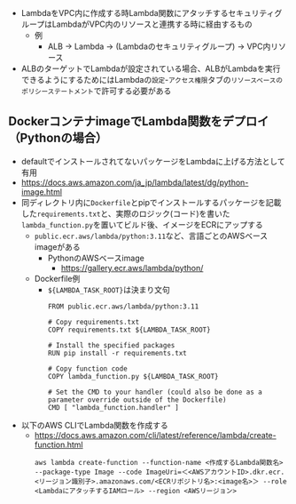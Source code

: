 - LambdaをVPC内に作成する時Lambda関数にアタッチするセキュリティグループはLambdaがVPC内のリソースと連携する時に経由するもの
  - 例
    - ALB → Lambda → (Lambdaのセキュリティグループ) → VPC内リソース
- ALBのターゲットでLambdaが設定されている場合、ALBがLambdaを実行できるようにするためにはLambdaの`設定`-`アクセス権限`タブの`リソースベースのポリシーステートメント`で許可する必要がある

## DockerコンテナimageでLambda関数をデプロイ（Pythonの場合）
- defaultでインストールされてないパッケージをLambdaに上げる方法として有用
- https://docs.aws.amazon.com/ja_jp/lambda/latest/dg/python-image.html
- 同ディレクトリ内に`Dockerfile`とpipでインストールするパッケージを記載した`requirements.txt`と、実際のロジック(コード)を書いた`lambda_function.py`を置いてビルド後、イメージをECRにアップする
  - `public.ecr.aws/lambda/python:3.11`など、言語ごとのAWSベースimageがある
    - PythonのAWSベースimage
      - https://gallery.ecr.aws/lambda/python/
  - Dockerfile例
    - `${LAMBDA_TASK_ROOT}`は決まり文句
      ~~~
      FROM public.ecr.aws/lambda/python:3.11

      # Copy requirements.txt
      COPY requirements.txt ${LAMBDA_TASK_ROOT}

      # Install the specified packages
      RUN pip install -r requirements.txt

      # Copy function code
      COPY lambda_function.py ${LAMBDA_TASK_ROOT}

      # Set the CMD to your handler (could also be done as a parameter override outside of the Dockerfile)
      CMD [ "lambda_function.handler" ]
      ~~~
- 以下のAWS CLIでLambda関数を作成する  
  - https://docs.aws.amazon.com/cli/latest/reference/lambda/create-function.html
    ~~~
    aws lambda create-function --function-name <作成するLambda関数名> --package-type Image --code ImageUri=＜<AWSアカウントID>.dkr.ecr.<リージョン識別子>.amazonaws.com/<ECRリポジトリ名>:<image名>＞ --role <LambdaにアタッチするIAMロール> --region <AWSリージョン>
    ~~~